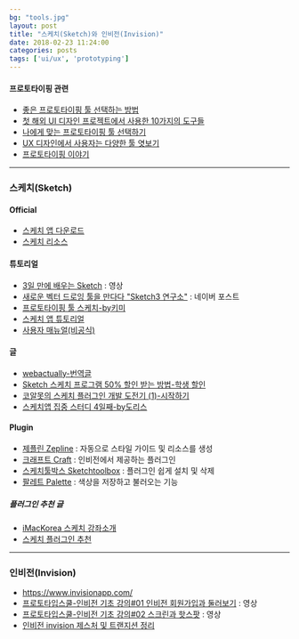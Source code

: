 ```yaml
---
bg: "tools.jpg"
layout: post
title: "스케치(Sketch)와 인비전(Invision)"
date: 2018-02-23 11:24:00
categories: posts
tags: ['ui/ux', 'prototyping']
---
```


#### 프로토타이핑 관련
- [좋은 프로토타이핑 툴 선택하는 방법](https://brunch.co.kr/@ebprux/217)
- [첫 해외 UI 디자인 프로젝트에서 사용한 10가지의 도구들](https://medium.com/korean-odocs/첫-해외-ui-디자인-프로젝트에서-사용한-10가지의-도구들-583b705d1cc)
- [나에게 맞는 프로토타이핑 툴 선택하기](https://medium.com/@hooncho/나에게-맞는-프로토타이핑-툴-선택하기-da5b369445c6)
- [UX 디자인에서 사용자는 다양한 툴 엿보기](https://brunch.co.kr/@ebprux/244)
- [프로토타이핑 이야기](https://brunch.co.kr/magazine/prototyping)

---

### 스케치(Sketch)

#### Official
- [스케치 앱 다운로드](https://www.sketchapp.com/)
- [스케치 리소스](https://www.sketchappsources.com/)

#### 튜토리얼
- [3일 만에 배우는 Sketch](http://www.edwith.org/cdc_sketch/joinLectures/8887) : 영상
- [새로운 벡터 드로잉 툴을 만다다 "Sketch3 연구소"](http://post.naver.com/my/series/detail.nhn?seriesNo=207239&memberNo=639) : 네이버 포스트
- [프로토타이핑 툴 스케치-by키미](https://brunch.co.kr/magazine/sketch3)
- [스케치 앱 튜토리얼](https://www.vobour.com/스케치-앱-튜토리얼-1편-총-5편-r1fqygnhim)
- [사용자 매뉴얼(비공식)](https://sketch3doko.wordpress.com/)

#### 글
- [webactually-번역글](http://webactually.com/2017/09/스케치로-반응형-웹-디자인하기/)
- [Sketch 스케치 프로그램 50% 할인 받는 방법-학생 할인](http://27liter.tistory.com/65)
- [코알못의 스케치 플러그인 개발 도전기 (1)-시작하기](http://slowalk.tistory.com/2449)
- [스케치앱 집중 스터디 4일째-by도리스](http://rindesign.tistory.com/68)

#### Plugin
- [제플린 Zepline](https://zeplin.io/) : 자동으로 스타일 가이드 및 리소스를 생성
- [크래프트 Craft](https://www.invisionapp.com/craft) : 인비전에서 제공하는 플러그인
- [스케치툴박스 Sketchtoolbox](http://sketchtoolbox.com/) : 플러그인 쉽게 설치 및 삭제
- [팔레트 Palette](https://github.com/andrewfiorillo/sketch-palettes) : 색상을 저장하고 불러오는 기능

##### 플러그인 추천 글
- [iMacKorea 스케치 강좌소개](http://imackorea.com/2016/05/맥-sketch-강좌-업데이트/)
- [스케치 플러그인 추천](http://www.suiux.com/essential_sketch_plugins/)

---

### 인비전(Invision)
- https://www.invisionapp.com/
- [프로토타입스쿨-인비전 기초 강의#01 인비전 회원가입과 둘러보기](https://vimeo.com/177360007) : 영상
- [프로토타입스쿨-인비전 기초 강의#02 스크린과 핫스팟](https://vimeo.com/178281587) : 영상
- [인비전 invision 제스처 및 트랜지션 정리](http://rindesign.tistory.com/74?category=641421)
